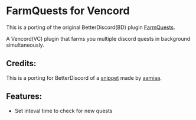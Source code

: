 # FarmQuests for Vencord

This is a porting of the original BetterDiscord(BD) plugin [FarmQuests](https://github.com/nicola02nb/BetterDiscord-Stuff/tree/main/Plugins/FarmQuests).

A Vencord(VC) plugin that farms you multiple discord quests in background simultaneously.

## Credits:

This is a porting for BetterDiscord of a [snippet](https://gist.github.com/aamiaa/204cd9d42013ded9faf646fae7f89fbb) made by [aamiaa](https://github.com/aamiaa).

## Features:

-   Set inteval time to check for new quests
